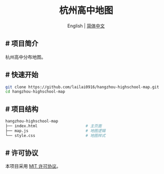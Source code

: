 <div align="center">
  <h1>杭州高中地图</h1>
  <p>English | <a href="README.zh-Hans.md">简体中文</a></p>
</div>

## # 项目简介

杭州高中分布地图。

## # 快速开始

```bash
git clone https://github.com/lailai0916/hangzhou-highschool-map.git
cd hangzhou-highschool-map
```

## # 项目结构

```bash
hangzhou-highschool-map
├── index.html                     # 主页面
├── map.js                         # 地图逻辑
└── style.css                      # 地图样式
```

## # 许可协议

本项目采用 [MIT 许可协议](LICENSE)。

